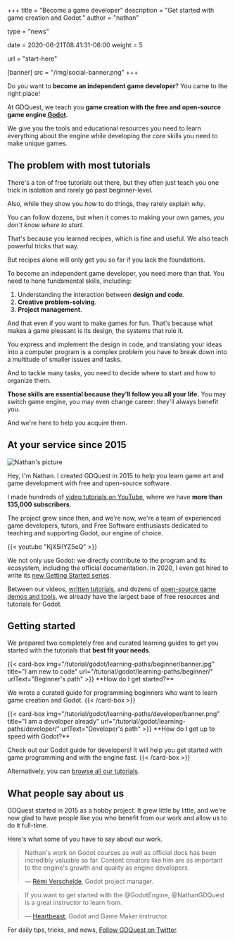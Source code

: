 +++
title = "Become a game developer"
description = "Get started with game creation and Godot."
author = "nathan"

type = "news"

date = 2020-06-21T08:41:31-06:00
weight = 5

url = "start-here"

[banner]
src = "/img/social-banner.png"
+++

Do you want to **become an independent game developer**? You came to the right place!

At GDQuest, we teach you **game creation with the free and open-source game engine [Godot](https://godotengine.org/)**. 

We give you the tools and educational resources you need to learn everything about the engine while developing the core skills you need to make unique games.

## The problem with most tutorials

There's a ton of free tutorials out there, but they often just teach you one trick in isolation and rarely go past beginner-level.

Also, while they show you _how_ to do things, they rarely explain _why_.

You can follow dozens, but when it comes to making your own games, _you don't know where to start_. 

That's because you learned recipes, which is fine and useful. We also teach powerful tricks that way.

But recipes alone will only get you so far if you lack the foundations. 

To become an independent game developer, you need more than that. You need to hone fundamental skills, including:

1. Understanding the interaction between **design and code**.
1. **Creative problem-solving**.
1. **Project management**.

And that even if you want to make games for fun. That's because what makes a game pleasant is its design, the systems that rule it.

You express and implement the design in code, and translating your ideas into a computer program is a complex problem you have to break down into a multitude of smaller issues and tasks.

And to tackle many tasks, you need to decide where to start and how to organize them.

**Those skills are essential because they'll follow you all your life.** You may switch game engine, you may even change career: they'll always benefit you.

And we're here to help you acquire them.

## At your service since 2015

![Nathan's picture](/about/img/nathan.png)

Hey, I'm Nathan. I created GDQuest in 2015 to help you learn game art and game development with free and open-source software.

I made hundreds of [video tutorials on YouTube](https://www.youtube.com/c/gdquest), where we have **more than 135,000 subscribers**.

The project grew since then, and we're now, we're a team of experienced game developers, tutors, and Free Software enthusiasts dedicated to teaching and supporting Godot, our engine of choice.

{{< youtube "KjX5llYZ5eQ" >}}

We not only use Godot: we directly contribute to the program and its ecosystem, including the official documentation. In 2020, I even got hired to write its [new Getting Started series](https://godotengine.org/article/godot-docs-improvements-report).

Between our videos, [written tutorials](/tutorial), and dozens of [open-source game demos and tools](/tools), we already have the largest base of free resources and tutorials for Godot.
 
## Getting started 

We prepared two completely free and curated learning guides to get you started with the tutorials that **best fit your needs**.

<div class="content-grid">
<div class="item">
{{< card-box 
img="/tutorial/godot/learning-paths/beginner/banner.jpg"
title="I am new to code" 
url="/tutorial/godot/learning-paths/beginner/" 
urlText="Beginner's path" >}}
**How do I get started?**

We wrote a curated guide for programming beginners who want to learn game creation and Godot.
{{< /card-box >}}
</div>

<div class="item">
{{< card-box 
img="/tutorial/godot/learning-paths/developer/banner.png" 
title="I am a developer already" 
url="/tutorial/godot/learning-paths/developer/" 
urlText="Developer's path" >}}
**How do I get up to speed with Godot?**

Check out our Godot guide for developers! It will help you get started with game programming and with the engine fast.
{{< /card-box >}}
</div>
</div>

Alternatively, you can [browse all our tutorials](/tutorial).

## What people say about us

GDQuest started in 2015 as a hobby project. It grew little by little, and we're now glad to have people like you who benefit from our work and allow us to do it full-time.

Here's what some of you have to say about our work.

> Nathan's work on Godot courses as well as official docs has been incredibly valuable so far.
> Content creators like him are as important to the engine's growth and quality as engine
> developers.
>
> — [Rémi Verschelde](https://twitter.com/akien), Godot project manager.


> If you want to get started with the @GodotEngine, @NathanGDQuest is a great instructor to learn from.
>
> — [Heartbeast](https://www.youtube.com/user/uheartbeast), Godot and Game Maker instructor.

For daily tips, tricks, and news, [Follow GDQuest on Twitter](https://twitter.com/NathanGDQuest).
